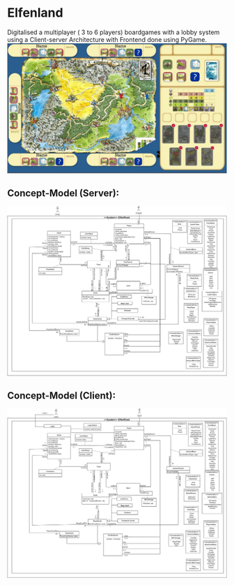 # Elfenland
Digitalised a multiplayer ( 3 to 6 players) boardgames with a lobby system using a Client-server Architecture with Frontend done using PyGame.
![alt text](https://github.com/linusfoo/Elfenland/blob/main/elfenland-ui.png)

## Concept-Model (Server):
![alt text](https://github.com/linusfoo/Elfenland/blob/main/concept%20model%20server-Page-1.drawio.png)

## Concept-Model (Client):
![alt text](https://github.com/linusfoo/Elfenland/blob/main/Concept%20Model%20Client.drawio.png)
